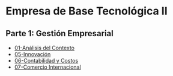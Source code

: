 # Empresa de Base Tecnológica II

## Parte 1: Gestión Empresarial
- [01-Análisis del Contexto](01-Análisis%20del%20Contexto.md)
- [05-Innovación](05-Innovación.md)
- [06-Contabilidad y Costos](Empresa%20de%20Base%20Tecnológica%20II/06-Contabilidad%20y%20Costos.md)
- [07-Comercio Internacional](Empresa%20de%20Base%20Tecnológica%20II/07-Comercio%20Internacional.md)